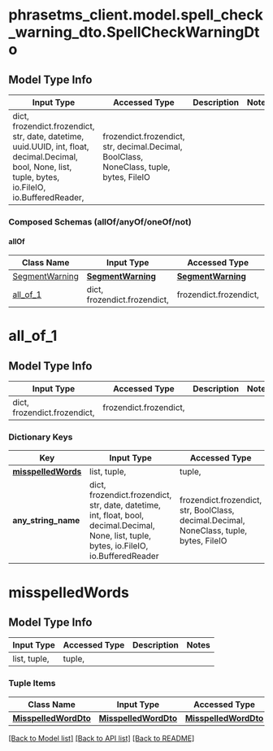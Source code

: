 # phrasetms_client.model.spell_check_warning_dto.SpellCheckWarningDto

## Model Type Info

| Input Type                                                                                                                                              | Accessed Type                                                                           | Description | Notes |
| ------------------------------------------------------------------------------------------------------------------------------------------------------- | --------------------------------------------------------------------------------------- | ----------- | ----- |
| dict, frozendict.frozendict, str, date, datetime, uuid.UUID, int, float, decimal.Decimal, bool, None, list, tuple, bytes, io.FileIO, io.BufferedReader, | frozendict.frozendict, str, decimal.Decimal, BoolClass, NoneClass, tuple, bytes, FileIO |             |

### Composed Schemas (allOf/anyOf/oneOf/not)

#### allOf

| Class Name                          | Input Type                              | Accessed Type                           | Description | Notes |
| ----------------------------------- | --------------------------------------- | --------------------------------------- | ----------- | ----- |
| [SegmentWarning](SegmentWarning.md) | [**SegmentWarning**](SegmentWarning.md) | [**SegmentWarning**](SegmentWarning.md) |             |
| [all_of_1](#all_of_1)               | dict, frozendict.frozendict,            | frozendict.frozendict,                  |             |

# all_of_1

## Model Type Info

| Input Type                   | Accessed Type          | Description | Notes |
| ---------------------------- | ---------------------- | ----------- | ----- |
| dict, frozendict.frozendict, | frozendict.frozendict, |             |

### Dictionary Keys

| Key                                     | Input Type                                                                                                                                  | Accessed Type                                                                           | Description                                                        | Notes      |
| --------------------------------------- | ------------------------------------------------------------------------------------------------------------------------------------------- | --------------------------------------------------------------------------------------- | ------------------------------------------------------------------ | ---------- |
| **[misspelledWords](#misspelledWords)** | list, tuple,                                                                                                                                | tuple,                                                                                  |                                                                    | [optional] |
| **any_string_name**                     | dict, frozendict.frozendict, str, date, datetime, int, float, bool, decimal.Decimal, None, list, tuple, bytes, io.FileIO, io.BufferedReader | frozendict.frozendict, str, BoolClass, decimal.Decimal, NoneClass, tuple, bytes, FileIO | any string name can be used but the value must be the correct type | [optional] |

# misspelledWords

## Model Type Info

| Input Type   | Accessed Type | Description | Notes |
| ------------ | ------------- | ----------- | ----- |
| list, tuple, | tuple,        |             |

### Tuple Items

| Class Name                                    | Input Type                                    | Accessed Type                                 | Description | Notes |
| --------------------------------------------- | --------------------------------------------- | --------------------------------------------- | ----------- | ----- |
| [**MisspelledWordDto**](MisspelledWordDto.md) | [**MisspelledWordDto**](MisspelledWordDto.md) | [**MisspelledWordDto**](MisspelledWordDto.md) |             |

[[Back to Model list]](../../README.md#documentation-for-models) [[Back to API list]](../../README.md#documentation-for-api-endpoints) [[Back to README]](../../README.md)
